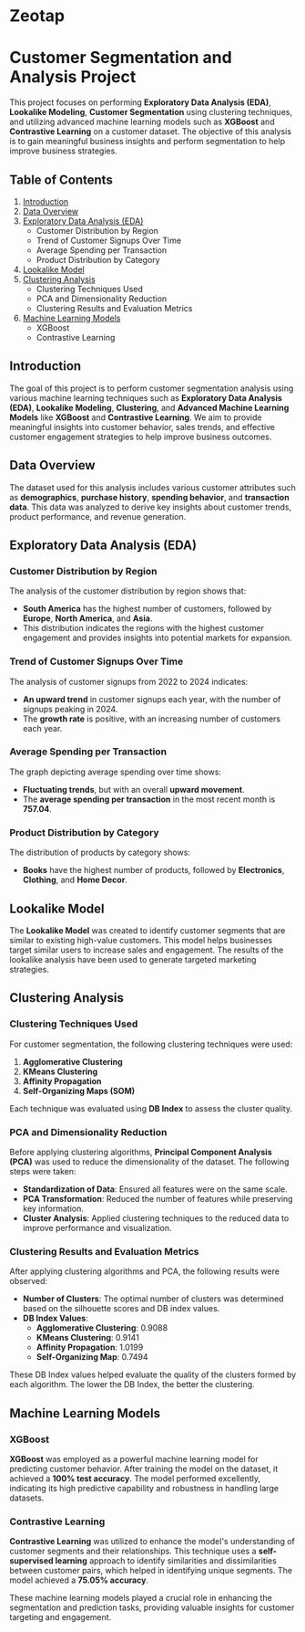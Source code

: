 # Zeotap
# **Customer Segmentation and Analysis Project**

This project focuses on performing **Exploratory Data Analysis (EDA)**, **Lookalike Modeling**, **Customer Segmentation** using clustering techniques, and utilizing advanced machine learning models such as **XGBoost** and **Contrastive Learning** on a customer dataset. The objective of this analysis is to gain meaningful business insights and perform segmentation to help improve business strategies.

## **Table of Contents**
1. [Introduction](#introduction)
2. [Data Overview](#data-overview)
3. [Exploratory Data Analysis (EDA)](#exploratory-data-analysis-eda)
   - Customer Distribution by Region
   - Trend of Customer Signups Over Time
   - Average Spending per Transaction
   - Product Distribution by Category
4. [Lookalike Model](#lookalike-model)
5. [Clustering Analysis](#clustering-analysis)
   - Clustering Techniques Used
   - PCA and Dimensionality Reduction
   - Clustering Results and Evaluation Metrics
6. [Machine Learning Models](#machine-learning-models)
   - XGBoost
   - Contrastive Learning


## **Introduction**
The goal of this project is to perform customer segmentation analysis using various machine learning techniques such as **Exploratory Data Analysis (EDA)**, **Lookalike Modeling**, **Clustering**, and **Advanced Machine Learning Models** like **XGBoost** and **Contrastive Learning**. We aim to provide meaningful insights into customer behavior, sales trends, and effective customer engagement strategies to help improve business outcomes.

## **Data Overview**
The dataset used for this analysis includes various customer attributes such as **demographics**, **purchase history**, **spending behavior**, and **transaction data**. This data was analyzed to derive key insights about customer trends, product performance, and revenue generation.

## **Exploratory Data Analysis (EDA)**

### **Customer Distribution by Region**
The analysis of the customer distribution by region shows that:
- **South America** has the highest number of customers, followed by **Europe**, **North America**, and **Asia**.
- This distribution indicates the regions with the highest customer engagement and provides insights into potential markets for expansion.

### **Trend of Customer Signups Over Time**
The analysis of customer signups from 2022 to 2024 indicates:
- **An upward trend** in customer signups each year, with the number of signups peaking in 2024.
- The **growth rate** is positive, with an increasing number of customers each year.

### **Average Spending per Transaction**
The graph depicting average spending over time shows:
- **Fluctuating trends**, but with an overall **upward movement**.
- The **average spending per transaction** in the most recent month is **757.04**.

### **Product Distribution by Category**
The distribution of products by category shows:
- **Books** have the highest number of products, followed by **Electronics**, **Clothing**, and **Home Decor**.

## **Lookalike Model**
The **Lookalike Model** was created to identify customer segments that are similar to existing high-value customers. This model helps businesses target similar users to increase sales and engagement. The results of the lookalike analysis have been used to generate targeted marketing strategies.

## **Clustering Analysis**

### **Clustering Techniques Used**
For customer segmentation, the following clustering techniques were used:
1. **Agglomerative Clustering**
2. **KMeans Clustering**
3. **Affinity Propagation**
4. **Self-Organizing Maps (SOM)**

Each technique was evaluated using **DB Index** to assess the cluster quality.

### **PCA and Dimensionality Reduction**
Before applying clustering algorithms, **Principal Component Analysis (PCA)** was used to reduce the dimensionality of the dataset. The following steps were taken:
- **Standardization of Data**: Ensured all features were on the same scale.
- **PCA Transformation**: Reduced the number of features while preserving key information.
- **Cluster Analysis**: Applied clustering techniques to the reduced data to improve performance and visualization.

### **Clustering Results and Evaluation Metrics**
After applying clustering algorithms and PCA, the following results were observed:
- **Number of Clusters**: The optimal number of clusters was determined based on the silhouette scores and DB index values.
- **DB Index Values**:
  - **Agglomerative Clustering**: 0.9088
  - **KMeans Clustering**: 0.9141
  - **Affinity Propagation**: 1.0199
  - **Self-Organizing Map**: 0.7494

These DB Index values helped evaluate the quality of the clusters formed by each algorithm. The lower the DB Index, the better the clustering.

## **Machine Learning Models**

### **XGBoost**
**XGBoost** was employed as a powerful machine learning model for predicting customer behavior. After training the model on the dataset, it achieved a **100% test accuracy**. The model performed excellently, indicating its high predictive capability and robustness in handling large datasets.

### **Contrastive Learning**
**Contrastive Learning** was utilized to enhance the model's understanding of customer segments and their relationships. This technique uses a **self-supervised learning** approach to identify similarities and dissimilarities between customer pairs, which helped in identifying unique segments. The model achieved a **75.05% accuracy**.

These machine learning models played a crucial role in enhancing the segmentation and prediction tasks, providing valuable insights for customer targeting and engagement.




